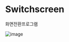 # Switchscreen
화면전환프로그램

![image](https://user-images.githubusercontent.com/112944851/215023406-f41a8b35-d537-4db5-9a14-c74134f48232.png)
